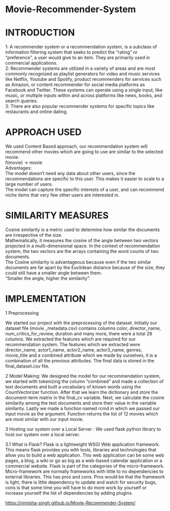 # Movie-Recommender-System

# INTRODUCTION 

1: A recommender system or a recommendation system, is a subclass of information filtering system that seeks to predict the “rating” or “preference”, a user would give  to an item. They are primarily used in commercial applications. \
2: Recommender systems are utilized in a variety of areas and are most commonly recognized as playlist generators for video and music services like Netflix, Youtube and Spotify, product recommenders for services such as Amazon, or content recommender for social media platforms as Facebook and Twitter.  These systems can operate using a single input, like music, or multiple inputs within and across platforms like news, books, and search queries. \
3: There are also popular recommender systems for specific topics like restaurants and online dating. 

# APPROACH USED

We used Content Based approach, our recommendation system will recommend other movies which are going to use are similar to the selected movie. \
f(movie) -> movie \
Advantages: \
The model doesn’t need any data about other users, since the recommendations are specific to this user. This makes it easier to scale to a large number of users. \
The model can capture the specific interests of a user, and can recommend niche items that very few other users are interested in. 

# SIMILARITY MEASURES
Cosine similarity is a metric used to determine how similar the documents are irrespective of the size.\
Mathematically, it measures the cosine of the angle between two vectors projected in a multi-dimensional space.  In the context of recommendation system, the two vectors are the arrays containing the word counts of two documents. \
The Cosine similarity is advantageous because even if the two similar documents are far apart by the Euclidean distance because of the size, they could still have a smaller angle between them. \
“Smaller the angle, higher the similarity”. 



# IMPLEMENTATION

1 Preprocessing 

We started our project with the preprocessing of the dataset. Initially our dataset file (movie _metadata.csv) contains columns color,  director_name,  num_critics_for_review, duration and many more, there were a total 28 columns. 
We extracted the features which are required for our recommendation system. The features which we extracted were director_name, actor1_name, actor2_name, actor3_name, genres, movie_title and a combined attribute which we made by ourselves, it is a combination of all the previous attributes. 
The final data is stored in the final_dataset.csv file.

2  Model Making:
We designed the model for our recommendation system, we started with tokenizing the column  “combined” and made a collection of text documents and built a vocabulary of known words using the CountVectorizer function.
After that we learn the dictionary and store the document-term matrix in the final_cv variable.
Next, we calculate the cosine similarity among the text documents and store their value in the variable similarity. Lastly we made a function named rcmd in which we passed our input movie as the argument. Function returns the list of 12 movies which are most similar with our input movie. 
              
3 Hosting our system over a Local Server : 
We used flask python library to host our system over a local server.

3.1 What is Flask? 
Flask is a lightweight WSGI  Web application framework. This means flask provides you with tools, libraries and technologies that allow you to build a web application. This web application can be some web pages, a blog, a wiki or go as big as a web-based calendar application or a commercial website.
Flask is part of the categories of the micro-framework. Micro-framework are normally frameworks with little to no dependencies to external libraries. This has pros and cons. Pros would be that the framework is light, there is little dependency to update and watch for security bugs, cons is that some time you will have to do more work by yourself or increase yourself the list of dependencies by adding plugins.



https://nimisha-singh.github.io/Movie-Recommender-System/
